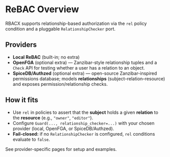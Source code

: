 # ReBAC Overview

RBACX supports relationship-based authorization via the `rel` policy condition and a pluggable `RelationshipChecker` port.

## Providers

* **Local ReBAC** (built-in; no extra)
* **OpenFGA** (optional extra) — Zanzibar-style relationship tuples and a `Check` API for testing whether a user has a relation to an object.
* **SpiceDB/Authzed** (optional extra) — open-source Zanzibar-inspired permissions database; models **relationships** (subject–relation–resource) and exposes permission/relationship checks.

## How it fits

* Use `rel` in policies to assert that the **subject** holds a given **relation** to the **resource** (e.g., `"owner"`, `"editor"`).
* Configure `Guard(..., relationship_checker=...)` with your chosen provider (local, OpenFGA, or SpiceDB/Authzed).
* **Fail-closed:** if no `RelationshipChecker` is configured, `rel` conditions evaluate to `false`.

See provider-specific pages for setup and examples.
